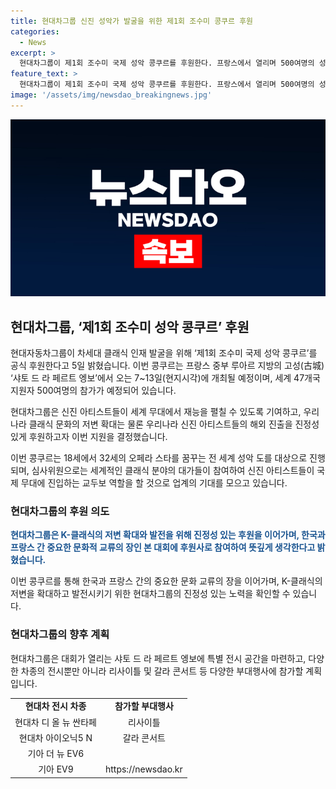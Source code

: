 ```yaml
---
title: 현대차그룹 신진 성악가 발굴을 위한 제1회 조수미 콩쿠르 후원
categories:
  - News
excerpt: >
  현대차그룹이 제1회 조수미 국제 성악 콩쿠르를 후원한다. 프랑스에서 열리며 500여명의 성악가가 참가하고, 세계적인 심사위원단도 참여한다. 이 콩쿠르는 신진 성악가의 국제 무대 진입을 돕고 K-클래식의 저변 확대를 위해 현대차그룹이 뜻깊은 후원을 진행하며, 공식 후원사로 참여한 것은 뜻깊은 일이라고 강조했다. 또한, 현대차그룹은 차 전시뿐만 아니라 리사이틀, 갈라 콘서트 등 다양한 부대행사에 참가할 예정이다.
feature_text: >
  현대차그룹이 제1회 조수미 국제 성악 콩쿠르를 후원한다. 프랑스에서 열리며 500여명의 성악가가 참가하고, 세계적인 심사위원단도 참여한다. 이 콩쿠르는 신진 성악가의 국제 무대 진입을 돕고 K-클래식의 저변 확대를 위해 현대차그룹이 뜻깊은 후원을 진행하며, 공식 후원사로 참여한 것은 뜻깊은 일이라고 강조했다. 또한, 현대차그룹은 차 전시뿐만 아니라 리사이틀, 갈라 콘서트 등 다양한 부대행사에 참가할 예정이다.
image: '/assets/img/newsdao_breakingnews.jpg'
---
```


<p><img src="/assets/img/newsdao_breakingnews.jpg" alt="pcversion 속보" /></p>

<h2 data-ke-size="size26">현대차그룹, ‘제1회 조수미 성악 콩쿠르’ 후원</h2>

<p>현대자동차그룹이 차세대 클래식 인재 발굴을 위해 ‘제1회 조수미 국제 성악 콩쿠르’를 공식 후원한다고 5일 밝혔습니다. 이번 콩쿠르는 프랑스 중부 루아르 지방의 고성(古城) ‘샤토 드 라 페르트 엥보’에서 오는 7~13일(현지시각)에 개최될 예정이며, 세계 47개국 지원자 500여명의 참가가 예정되어 있습니다.</p>

<p data-ke-size="size16">현대차그룹은 신진 아티스트들이 세계 무대에서 재능을 펼칠 수 있도록 기여하고, 우리나라 클래식 문화의 저변 확대는 물론 우리나라 신진 아티스트들의 해외 진출을 진정성 있게 후원하고자 이번 지원을 결정했습니다.</p>

<p>이번 콩쿠르는 18세에서 32세의 오페라 스타를 꿈꾸는 전 세계 성악 도를 대상으로 진행되며, 심사위원으로는 세계적인 클래식 분야의 대가들이 참여하여 신진 아티스트들이 국제 무대에 진입하는 교두보 역할을 할 것으로 업계의 기대를 모으고 있습니다.</p>

<h3 data-ke-size="size24">현대차그룹의 후원 의도</h3>

<p><b><span style="color: #1a5490;">현대차그룹은 K-클래식의 저변 확대와 발전을 위해 진정성 있는 후원을 이어가며, 한국과 프랑스 간 중요한 문화적 교류의 장인 본 대회에 후원사로 참여하여 뜻깊게 생각한다고 밝혔습니다.</span></b></p>

<p>이번 콩쿠르를 통해 한국과 프랑스 간의 중요한 문화 교류의 장을 이어가며, K-클래식의 저변을 확대하고 발전시키기 위한 현대차그룹의 진정성 있는 노력을 확인할 수 있습니다.</p>

<h3 data-ke-size="size24">현대차그룹의 향후 계획</h3>

<p>현대차그룹은 대회가 열리는 샤토 드 라 페르트 엥보에 특별 전시 공간을 마련하고, 다양한 차종의 전시뿐만 아니라 리사이틀 및 갈라 콘서트 등 다양한 부대행사에 참가할 계획입니다.</p>

<table>
    <tr>
        <td style="text-align: center; height: 17px;"><b>현대차 전시 차종</b></td>
        <td style="text-align: center; height: 17px;"><b>참가할 부대행사</b></td>
    </tr>
    <tr>
        <td style="text-align: center; height: 17px;">현대차 디 올 뉴 싼타페<br></td>
        <td style="text-align: center; height: 17px;">리사이틀</td>
    </tr>
    <tr>
        <td style="text-align: center; height: 17px;">현대차 아이오닉5 N</td>
        <td style="text-align: center; height: 17px;">갈라 콘서트</td>
    </tr>
    <tr>
        <td style="text-align: center; height: 17px;">기아 더 뉴 EV6</td>
        <td style="text-align: center; height: 17px;"></td>
    </tr>
    <tr>
        <td style="text-align: center; height: 17px;">기아 EV9</td>
        <td style="text-align: center; height: 17px;</td>
    </tr>
</table>

<p>이렇게 향후에도 현대차그룹은 K-클래식의 저변 확대와 발전, 다방면의 문화예술 저변 확대와 발전을 위해 노력할 것이라고 밝혔습니다.</p>
실시간 뉴스 속보는, <a href="https://newsdao.kr" rel="dofollow">https://newsdao.kr</a>


